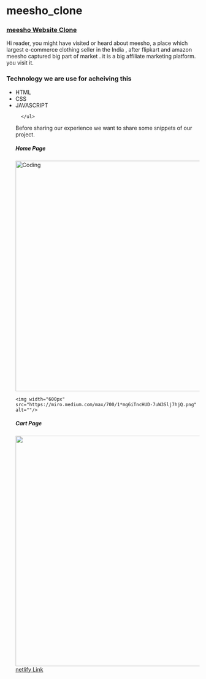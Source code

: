 # meesho_clone


  <h3><a href="https://revv-clone.netlify.app/index.html">meesho Website Clone</a></h3>
    <p>Hi reader, you might have visited or heard about meesho, a place which largest e-commerce clothing seller in the India , after flipkart and amazon meesho captured big part of market . it is a big affiliate marketing platform. you visit it.</p>
    <h3>Technology we are use for acheiving this</h3>
    <ul>
        <li>HTML</li>
        <li>CSS</li>
        <li>JAVASCRIPT</li>
 
      </ul>


   <p>Before sharing our experience we want to share some snippets of our project. </p>
   <h5>Home Page</h5>
  <img  alt="Coding" width="600" src="https://miro.medium.com/max/700/1*TorCdVcU3bphTsBywUcA5Q.png"/>

    <img width="600px"  src="https://miro.medium.com/max/700/1*mg6iTncHUD-7uW3Slj7hjQ.png" alt=""/>
   <h5>Cart Page</h5>
    <img width="600px" src="https://miro.medium.com/max/700/1*ZH2pYyCEuuhL2Y7l-vXIfg.png" alt=""/>
   <a href="https://guileless-kataifi-8461c8.netlify.app">netlify Link</a>
